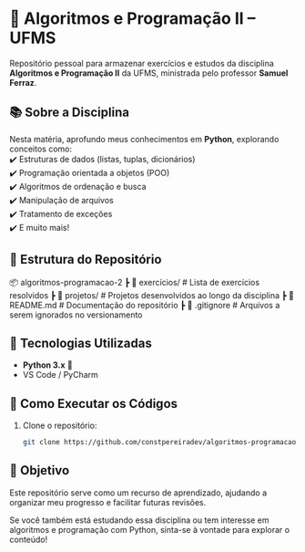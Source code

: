 # 📌 Algoritmos e Programação II – UFMS  

Repositório pessoal para armazenar exercícios e estudos da disciplina **Algoritmos e Programação II** da UFMS, ministrada pelo professor **Samuel Ferraz**.  

## 📚 Sobre a Disciplina  
Nesta matéria, aprofundo meus conhecimentos em **Python**, explorando conceitos como:  
✔️ Estruturas de dados (listas, tuplas, dicionários)  
✔️ Programação orientada a objetos (POO)  
✔️ Algoritmos de ordenação e busca  
✔️ Manipulação de arquivos  
✔️ Tratamento de exceções  
✔️ E muito mais!  

## 📁 Estrutura do Repositório  
📦 algoritmos-programacao-2
┣ 📂 exercícios/ # Lista de exercícios resolvidos
┣ 📂 projetos/ # Projetos desenvolvidos ao longo da disciplina
┣ 📜 README.md # Documentação do repositório
┣ 📜 .gitignore # Arquivos a serem ignorados no versionamento


## 🚀 Tecnologias Utilizadas  
- **Python 3.x** 🐍  
- VS Code / PyCharm  

## 📝 Como Executar os Códigos  
1. Clone o repositório:  
   ```bash
   git clone https://github.com/constpereiradev/algoritmos-programacao-2.git

## 🎯 Objetivo
Este repositório serve como um recurso de aprendizado, ajudando a organizar meu progresso e facilitar futuras revisões.

Se você também está estudando essa disciplina ou tem interesse em algoritmos e programação com Python, sinta-se à vontade para explorar o conteúdo!
